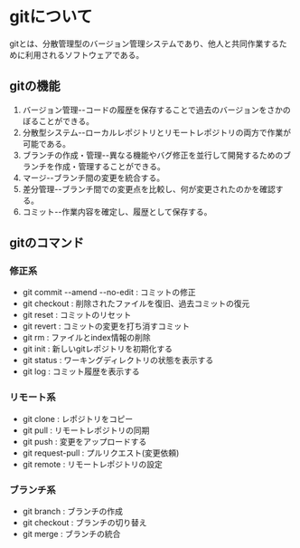 # gitについて
gitとは、分散管理型のバージョン管理システムであり、他人と共同作業するために利用されるソフトウェアである。
## gitの機能
1. バージョン管理--コードの履歴を保存することで過去のバージョンをさかのぼることができる。<br>
2. 分散型システム--ローカルレポジトリとリモートレポジトリの両方で作業が可能である。<br>
3. ブランチの作成・管理--異なる機能やバグ修正を並行して開発するためのブランチを作成・管理することができる。<br>
4. マージ--ブランチ間の変更を統合する。<br>
5. 差分管理--ブランチ間での変更点を比較し、何が変更されたのかを確認する。<br>
6. コミット--作業内容を確定し、履歴として保存する。

## gitのコマンド
### 修正系
* git commit --amend --no-edit : コミットの修正<br>
* git checkout : 削除されたファイルを復旧、過去コミットの復元<br>
* git reset : コミットのリセット<br>
* git revert : コミットの変更を打ち消すコミット<br>
* git rm : ファイルとindex情報の削除<br>
* git init : 新しいgitレポジトリを初期化する<br>
* git status : ワーキングディレクトリの状態を表示する<br>
* git log : コミット履歴を表示する

### リモート系
* git clone : レポジトリをコピー<br>
* git pull : リモートレポジトリの同期<br>
* git push : 変更をアップロードする<br>
* git request-pull : プルリクエスト(変更依頼)<br>
* git remote : リモートレポジトリの設定

### ブランチ系
* git branch : ブランチの作成<br>
* git checkout : ブランチの切り替え<br>
* git merge : ブランチの統合